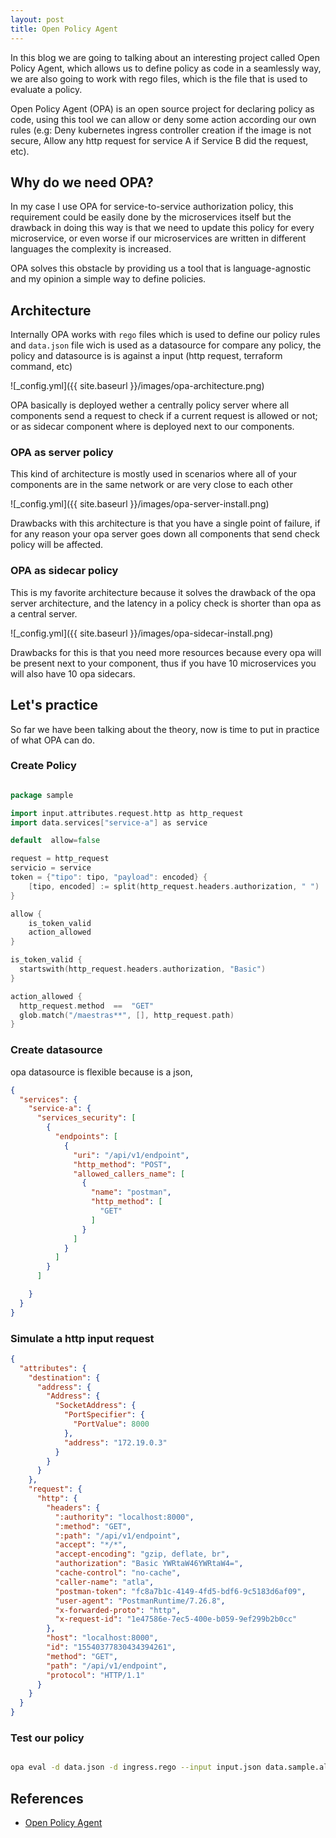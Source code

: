 ```yaml
---
layout: post
title: Open Policy Agent
---
```


In this blog we are going to talking about an interesting project called Open Policy Agent, which allows us to define policy as code in a seamlessly way, we are also going to work with rego files, which is the file that is used to evaluate a policy.

Open Policy Agent (OPA) is an open source project for declaring policy as code, using this tool we can allow or deny some action according our own rules (e.g: Deny kubernetes ingress controller creation if the image is not secure, Allow any http request for service A if Service B did the request, etc).


## Why do we need OPA?

In my case I use OPA for service-to-service authorization policy, this requirement could be easily done by the microservices itself but the drawback in doing this way is that we need to update this policy for every microservice, or even worse if our microservices are written in different languages the complexity is increased.

OPA solves this obstacle by providing us a tool that is language-agnostic and my opinion a simple way to define policies.


## Architecture

Internally OPA works with `rego` files which is used to define our policy rules and  `data.json` file wich is used as a datasource for compare any policy, the
policy and datasource is is against a input (http request, terraform command, etc)


![_config.yml]({{ site.baseurl }}/images/opa-architecture.png)


OPA basically is deployed wether a centrally policy server where all components send a request to check if a current request is allowed or not; or as sidecar  component where is deployed next to our components.


### OPA as server policy

This kind of architecture is mostly used in scenarios where all of your components are in the same network or are very close to each other

![_config.yml]({{ site.baseurl }}/images/opa-server-install.png)


Drawbacks with this architecture is that you have a single point of failure, if for any reason your opa server goes down all components that send check policy will be affected.

### OPA as sidecar policy

This is my favorite architecture because it solves the drawback of the opa server architecture, and the latency in a policy check is shorter than opa as a central server.

![_config.yml]({{ site.baseurl }}/images/opa-sidecar-install.png)

Drawbacks for this is that you need more resources because every opa will be present next to your component, thus if you have 10 microservices you will also have 10 opa sidecars.


## Let's practice

So far we have been talking about the theory, now is time to put in practice of what OPA can do.

### Create Policy

```go

package sample

import input.attributes.request.http as http_request
import data.services["service-a"] as service

default  allow=false

request = http_request
servicio = service
token = {"tipo": tipo, "payload": encoded} {
    [tipo, encoded] := split(http_request.headers.authorization, " ")
}

allow {
    is_token_valid
    action_allowed
}

is_token_valid {
  startswith(http_request.headers.authorization, "Basic")
}

action_allowed {
  http_request.method  ==  "GET"
  glob.match("/maestras**", [], http_request.path)
}
```

### Create datasource

opa datasource is flexible because is a json,

```json
{
  "services": {
    "service-a": {
      "services_security": [
        {
          "endpoints": [
            {
              "uri": "/api/v1/endpoint",
              "http_method": "POST",
              "allowed_callers_name": [
                {
                  "name": "postman",
                  "http_method": [
                    "GET"
                  ]
                }
              ]
            }
          ]
        }
      ]

    }
  }
}
```

### Simulate a http input request

```json
{
  "attributes": {
    "destination": {
      "address": {
        "Address": {
          "SocketAddress": {
            "PortSpecifier": {
              "PortValue": 8000
            },
            "address": "172.19.0.3"
          }
        }
      }
    },
    "request": {
      "http": {
        "headers": {
          ":authority": "localhost:8000",
          ":method": "GET",
          ":path": "/api/v1/endpoint",
          "accept": "*/*",
          "accept-encoding": "gzip, deflate, br",
          "authorization": "Basic YWRtaW46YWRtaW4=",
          "cache-control": "no-cache",
          "caller-name": "atla",
          "postman-token": "fc8a7b1c-4149-4fd5-bdf6-9c5183d6af09",
          "user-agent": "PostmanRuntime/7.26.8",
          "x-forwarded-proto": "http",
          "x-request-id": "1e47586e-7ec5-400e-b059-9ef299b2b0cc"
        },
        "host": "localhost:8000",
        "id": "15540377830434394261",
        "method": "GET",
        "path": "/api/v1/endpoint",
        "protocol": "HTTP/1.1"
      }
    }
  }
}
```
### Test our policy

```bash

opa eval -d data.json -d ingress.rego --input input.json data.sample.allow

```


## References

- [Open Policy Agent](https://www.openpolicyagent.org/)








